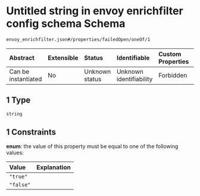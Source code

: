 # Untitled string in envoy enrichfilter config schema Schema

```txt
envoy_enrichfilter.json#/properties/failedOpen/oneOf/1
```



| Abstract            | Extensible | Status         | Identifiable            | Custom Properties | Additional Properties | Access Restrictions | Defined In                                                                          |
| :------------------ | :--------- | :------------- | :---------------------- | :---------------- | :-------------------- | :------------------ | :---------------------------------------------------------------------------------- |
| Can be instantiated | No         | Unknown status | Unknown identifiability | Forbidden         | Allowed               | none                | [envoy\_enrichfilter.json\*](../out/envoy_enrichfilter.json "open original schema") |

## 1 Type

`string`

## 1 Constraints

**enum**: the value of this property must be equal to one of the following values:

| Value     | Explanation |
| :-------- | :---------- |
| `"true"`  |             |
| `"false"` |             |
